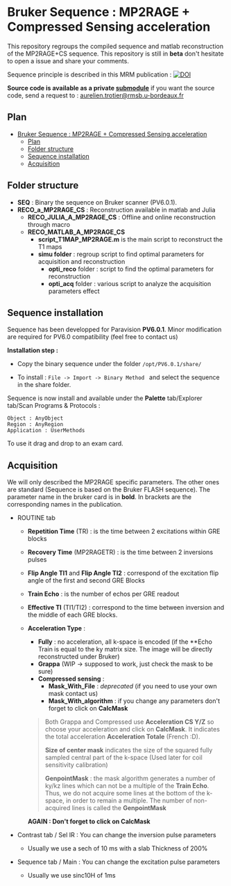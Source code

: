 # Bruker Sequence : MP2RAGE + Compressed Sensing acceleration

This repository regroups the compiled sequence and matlab reconstruction of the MP2RAGE+CS sequence. This repository is still in **beta** don't hesitate to open a issue and share your comments.



Sequence principle is described in this MRM publication :  [![DOI](https://zenodo.org/badge/DOI/10.1002/mrm.27438.svg)](https://doi.org/10.1002/mrm.27438)

**Source code is available as a private [submodule](https://github.com/aTrotier/SEQ_BRUKER_A_MP2RAGE_CS_PUBLIC)** if you want the source code, send a request to : <aurelien.trotier@rmsb.u-bordeaux.fr>



## Plan

- [Bruker Sequence : MP2RAGE + Compressed Sensing acceleration](#bruker-sequence--mp2rage--compressed-sensing-acceleration)
  - [Plan](#plan)
  - [Folder structure](#folder-structure)
  - [Sequence installation](#sequence-installation)
  - [Acquisition](#acquisition)

## Folder structure

* **SEQ** : Binary the sequence on Bruker scanner (PV6.0.1).
* **RECO_a_MP2RAGE_CS** : Reconstruction available in matlab and Julia
  * **RECO_JULIA_A_MP2RAGE_CS** : Offline and online reconstruction through macro
  * **RECO_MATLAB_A_MP2RAGE_CS**
    * **script_T1MAP_MP2RAGE.m** is the main script to reconstruct the T1 maps
    * **simu folder** : regroup script to find optimal parameters for acquisition and reconstruction
      * **opti_reco** folder : script to find the optimal parameters for reconstruction
      * **opti_acq** folder : various script to analyze the acquisition parameters effect


## Sequence installation

Sequence has been developped for Paravision **PV6.0.1**. Minor modification are required for PV6.0 compatibility (feel free to contact us)

**Installation step :**

* Copy the binary sequence under the folder
  `/opt/PV6.0.1/share/`

* To install : `File -> Import -> Binary Method ` and select the sequence in the share folder.


Sequence is now install and available under the **Palette** tab/Explorer tab/Scan Programs & Protocols :

```
Object : AnyObject
Region : AnyRegion
Application : UserMethods
```

To use it drag and drop to an exam card.

## Acquisition

We will only described the MP2RAGE specific parameters. The other ones are standard (Sequence is based on the Bruker FLASH sequence). The parameter name in the bruker card is in **bold**. In brackets are the corresponding names in the publication.

* ROUTINE tab

  * **Repetition Time** (TR) : is the time between 2 excitations within GRE blocks

  * **Recovery Time** (MP2RAGETR) : is the time between 2 inversions pulses

  * **Flip Angle TI1** and **Flip Angle TI2** : correspond of the excitation flip angle of the first and second GRE Blocks

  * **Train Echo**  : is the number of echos per GRE readout

  * **Effective TI** (TI1/TI2) : correspond to the time between inversion and the middle of each GRE blocks.

  * **Acceleration Type** :

    * **Fully** : no acceleration, all k-space is encoded (if the **Echo Train is equal to the ky matrix size. The image will be directly reconstructed under Bruker)
    * **Grappa** (WIP -> supposed to work, just check the mask to be sure)
    * **Compressed sensing** :
      * **Mask_With_File** : *deprecated* (if you need to use your own mask contact us)
      * **Mask_With_algorithm** : if you change any parameters don't forget to click on **CalcMask**

    > Both Grappa and Compressed use **Acceleration CS Y/Z** so choose your acceleration and click on **CalcMask**. It indicates the total acceleration **Acceleration Totale** (French :D).
    >
    > **Size of center mask** indicates the size of the squared fully sampled central part of the k-space (Used later for coil sensitivity calibration)
    >
    > **GenpointMask** : the mask algorithm generates a number of ky/kz lines which can not be a multiple of the **Train Echo**. Thus, we do not acquire some lines at the bottom of the k-space, in order to remain a multiple. The number of non-acquired lines is called the **GenpointMask**

    **AGAIN : Don't forget to click on CalcMask**

* Contrast tab / Sel IR : You can change the inversion pulse parameters

  * Usually we use a sech of 10 ms with a slab Thickness of 200%

* Sequence tab / Main : You can change the excitation pulse parameters

  * Usually we use sinc10H of 1ms
